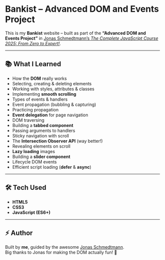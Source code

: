 # Bankist – Advanced DOM and Events Project

This is my **Bankist** website – built as part of the **“Advanced DOM and Events Project”** in [Jonas Schmedtmann’s *The Complete JavaScript Course 2025: From Zero to Expert!*](https://www.udemy.com/course/the-complete-javascript-course/).

---

## 📚 What I Learned

- How the **DOM** really works  
- Selecting, creating & deleting elements  
- Working with styles, attributes & classes  
- Implementing **smooth scrolling**  
- Types of events & handlers  
- Event propagation (bubbling & capturing)  
- Practicing propagation  
- **Event delegation** for page navigation  
- DOM traversing  
- Building a **tabbed component**  
- Passing arguments to handlers  
- Sticky navigation with scroll  
- The **Intersection Observer API** (way better!)  
- Revealing elements on scroll  
- **Lazy loading** images  
- Building a **slider component**  
- Lifecycle DOM events  
- Efficient script loading (**defer** & **async**)

---

## 🛠️ Tech Used

- **HTML5**
- **CSS3**
- **JavaScript (ES6+)**

---

## ⚡ Author

Built by **me**, guided by the awesome [Jonas Schmedtmann](https://www.udemy.com/course/the-complete-javascript-course/).  
Big thanks to Jonas for making the DOM actually fun! 🚀
